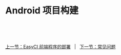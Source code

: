 # Android 项目构建

<br/><br/><br/>

<div id="bom">
    <a href="./install_front_end.md">上一节：EasyCI 前端程序的部署</a>
    &nbsp;&nbsp;|&nbsp;&nbsp;
    <a href="./other_question.md">下一节：常见问题</a>
</div>

<link rel="stylesheet" rev="stylesheet" href="easy-ci.css" type="text/css"/>